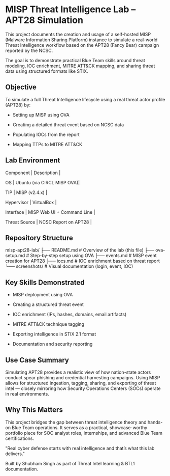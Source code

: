 # MISP Threat Intelligence Lab – APT28 Simulation

This project documents the creation and usage of a self-hosted MISP (Malware Information Sharing Platform) instance to simulate a real-world Threat Intelligence workflow based on the APT28 (Fancy Bear) campaign reported by the NCSC.

The goal is to demonstrate practical Blue Team skills around threat modeling, IOC enrichment, MITRE ATT&CK mapping, and sharing threat data using structured formats like STIX.

## Objective

To simulate a full Threat Intelligence lifecycle using a real threat actor profile (APT28) by:

- Setting up MISP using OVA

- Creating a detailed threat event based on NCSC data

- Populating IOCs from the report

- Mapping TTPs to MITRE ATT&CK

## Lab Environment

Component             | Description                |

OS                    | Ubuntu (via CIRCL MISP OVA)|

TIP                   | MISP (v2.4.x)              |

Hypervisor            | VirtualBox                 |

Interface             | MISP Web UI + Command Line |

Threat Source         | NCSC Report on APT28       |

## Repository Structure

misp-apt28-lab/
├── README.md             # Overview of the lab (this file)
├── ova-setup.md          # Step-by-step setup using OVA
├── events.md             # MISP event creation for APT28
├── iocs.md               # IOC enrichment based on threat report
└── screenshots/          # Visual documentation (login, event, IOC)

## Key Skills Demonstrated

- MISP deployment using OVA

- Creating a structured threat event

- IOC enrichment (IPs, hashes, domains, email artifacts)

- MITRE ATT&CK technique tagging

- Exporting intelligence in STIX 2.1 format

- Documentation and security reporting

## Use Case Summary

Simulating APT28 provides a realistic view of how nation-state actors conduct spear phishing and credential harvesting campaigns. Using MISP allows for structured ingestion, tagging, sharing, and exporting of threat intel — closely mirroring how Security Operations Centers (SOCs) operate in real environments.

## Why This Matters

This project bridges the gap between threat intelligence theory and hands-on Blue Team operations. It serves as a practical, showcase-worthy portfolio piece for SOC analyst roles, internships, and advanced Blue Team certifications.

"Real cyber defense starts with real intelligence and that’s what this lab delivers."

Built by Shubham Singh as part of Threat Intel learning & BTL1 documentation.


